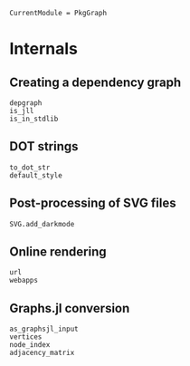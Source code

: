 
```@meta
CurrentModule = PkgGraph
```

# Internals

## Creating a dependency graph

```@docs
depgraph
is_jll
is_in_stdlib
```

## DOT strings

```@docs
to_dot_str
default_style
```

## Post-processing of SVG files

```@docs
SVG.add_darkmode
```

## Online rendering

```@docs
url
webapps
```

## Graphs.jl conversion

```@docs
as_graphsjl_input
vertices
node_index
adjacency_matrix
```

